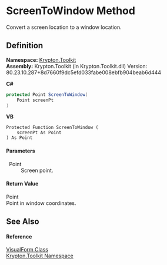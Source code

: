 # ScreenToWindow Method


Convert a screen location to a window location.



## Definition
**Namespace:** <a href="79d2eac2-21f4-54ff-7552-b20c33c30600.md">Krypton.Toolkit</a>  
**Assembly:** Krypton.Toolkit (in Krypton.Toolkit.dll) Version: 80.23.10.287+8d7660f9dc5efd033fabe008ebfb904beab6d444

**C#**
``` C#
protected Point ScreenToWindow(
	Point screenPt
)
```
**VB**
``` VB
Protected Function ScreenToWindow ( 
	screenPt As Point
) As Point
```



#### Parameters
<dl><dt>  Point</dt><dd>Screen point.</dd></dl>

#### Return Value
Point  
Point in window coordinates.

## See Also


#### Reference
<a href="bd185a29-8954-1412-8e7c-67631bab3d9c.md">VisualForm Class</a>  
<a href="79d2eac2-21f4-54ff-7552-b20c33c30600.md">Krypton.Toolkit Namespace</a>  
